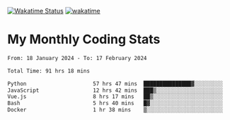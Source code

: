 [![Wakatime Status](https://github.com/noopurphalak/noopurphalak/workflows/wakatime-status-update/badge.svg)](https://github.com/noopurphalak/noopurphalak/actions/workflows/main.yml)
[![wakatime](https://wakatime.com/badge/user/80ace140-ef40-4fdd-b8ed-f3be3d2e1aea.svg)](https://wakatime.com/@80ace140-ef40-4fdd-b8ed-f3be3d2e1aea)

# My Monthly Coding Stats

<!--START_SECTION:waka-->

```txt
From: 18 January 2024 - To: 17 February 2024

Total Time: 91 hrs 18 mins

Python                     57 hrs 47 mins  ███████████████▓░░░░░░░░░   62.55 %
JavaScript                 12 hrs 42 mins  ███▒░░░░░░░░░░░░░░░░░░░░░   13.75 %
Vue.js                     8 hrs 17 mins   ██▒░░░░░░░░░░░░░░░░░░░░░░   08.98 %
Bash                       5 hrs 40 mins   █▓░░░░░░░░░░░░░░░░░░░░░░░   06.15 %
Docker                     1 hr 38 mins    ▒░░░░░░░░░░░░░░░░░░░░░░░░   01.78 %
```

<!--END_SECTION:waka-->
